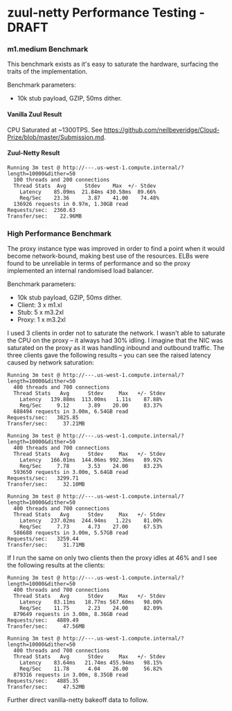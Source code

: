 # zuul-netty Performance Testing - DRAFT

### m1.medium Benchmark 
This benchmark exists as it's easy to saturate the hardware, surfacing the traits of the implementation.

Benchmark parameters:
- 10k stub payload, GZIP, 50ms dither.

#### Vanilla Zuul Result
CPU Saturated at ~1300TPS. See https://github.com/neilbeveridge/Cloud-Prize/blob/master/Submission.md.

#### Zuul-Netty Result
```
Running 3m test @ http://---.us-west-1.compute.internal/?length=10000&dither=50
  100 threads and 200 connections
  Thread Stats  Avg      Stdev    Max  +/- Stdev
    Latency    85.09ms  21.84ms 430.58ms  89.66%
    Req/Sec    23.36      3.87    41.00    74.48%
  136926 requests in 0.97m, 1.30GB read
Requests/sec:  2360.63
Transfer/sec:    22.96MB
```

### High Performance Benchmark
The proxy instance type was improved in order to find a point when it would become network-bound, making best use of the resources. ELBs were found to be unreliable in terms of performance and so the proxy implemented an internal randomised load balancer.

Benchmark parameters:
- 10k stub payload, GZIP, 50ms dither.
- Client: 3 x m1.xl
- Stub: 5 x m3.2xl
- Proxy: 1 x m3.2xl

I used 3 clients in order not to saturate the network. I wasn't able to saturate the CPU on the proxy – it always had 30% idling. I imagine that the NIC was saturated on the proxy as it was handling inbound and outbound traffic. The three clients gave the following results – you can see the raised latency caused by network saturation:

```
Running 3m test @ http://---.us-west-1.compute.internal/?length=10000&dither=50
  400 threads and 700 connections
  Thread Stats   Avg      Stdev     Max   +/- Stdev
    Latency   139.88ms  113.00ms   1.11s    87.88%
    Req/Sec     9.12      3.89    20.00     83.37%
  688494 requests in 3.00m, 6.54GB read
Requests/sec:   3825.85
Transfer/sec:     37.21MB
```
```
Running 3m test @ http://---.us-west-1.compute.internal/?length=10000&dither=50
  400 threads and 700 connections
  Thread Stats   Avg      Stdev     Max   +/- Stdev
    Latency   166.01ms  144.06ms 992.36ms   89.92%
    Req/Sec     7.78      3.53    24.00     83.23%
  593650 requests in 3.00m, 5.64GB read
Requests/sec:   3299.71
Transfer/sec:     32.10MB
```
```
Running 3m test @ http://---.us-west-1.compute.internal/?length=10000&dither=50
  400 threads and 700 connections
  Thread Stats   Avg      Stdev     Max   +/- Stdev
    Latency   237.02ms  244.94ms   1.22s    81.00%
    Req/Sec     7.73      4.73    27.00     67.53%
  586688 requests in 3.00m, 5.57GB read
Requests/sec:   3259.44
Transfer/sec:     31.71MB
```

If I run the same on only two clients then the proxy idles at 46% and I see the following results at the clients:

```
Running 3m test @ http://---.us-west-1.compute.internal/?length=10000&dither=50
  400 threads and 700 connections
  Thread Stats   Avg      Stdev     Max   +/- Stdev
    Latency    83.11ms   18.77ms 567.60ms   98.00%
    Req/Sec    11.75      2.23    24.00     82.09%
  879649 requests in 3.00m, 8.36GB read
Requests/sec:   4889.49
Transfer/sec:     47.56MB
```
```
Running 3m test @ http://---.us-west-1.compute.internal/?length=10000&dither=50
  400 threads and 700 connections
  Thread Stats   Avg      Stdev     Max   +/- Stdev
    Latency    83.64ms   21.74ms 455.94ms   98.15%
    Req/Sec    11.78      4.04    26.00     56.82%
  879316 requests in 3.00m, 8.35GB read
Requests/sec:   4885.35
Transfer/sec:     47.52MB
```

Further direct vanilla-netty bakeoff data to follow.
